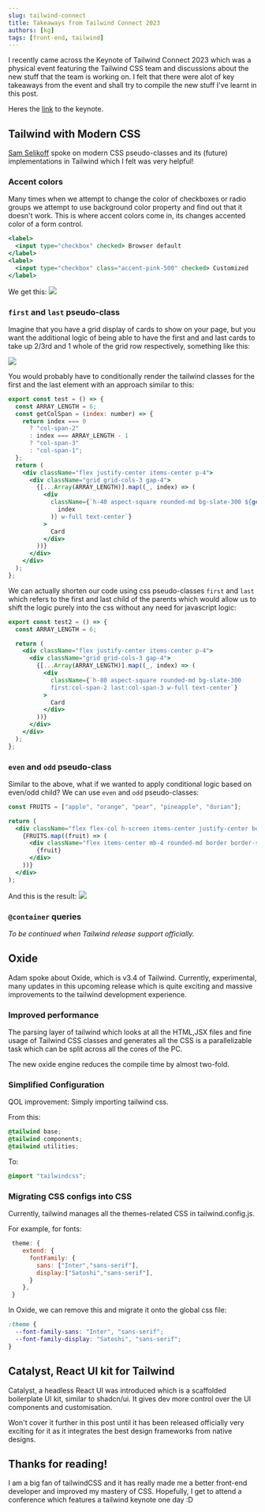 ```yaml
---
slug: tailwind-connect
title: Takeaways from Tailwind Connect 2023
authors: [kg]
tags: [front-end, tailwind]
---
```


I recently came across the Keynote of Tailwind Connect 2023 which was a physical event featuring the Tailwind CSS team and discussions about the new stuff that the team is working on. I felt that there were alot of key takeaways from the event and shall try to compile the new stuff I've learnt in this post.

Heres the [link](https://youtu.be/CLkxRnRQtDE) to the keynote.

## Tailwind with Modern CSS

[Sam Selikoff](https://samselikoff.com/) spoke on modern CSS pseudo-classes and its (future) implementations in Tailwind which I felt was very helpful!

### Accent colors

Many times when we attempt to change the color of checkboxes or radio groups we attempt to use background color property and find out that it doesn't work. This is where accent colors come in, its changes accented color of a form control.

```jsx
<label>
  <input type="checkbox" checked> Browser default
</label>
<label>
  <input type="checkbox" class="accent-pink-500" checked> Customized
</label>
```

We get this:
<img src="https://res.cloudinary.com/ds94rr8md/image/upload/v1688914102/portfolio/nf6meczoq2iog1kn5vkv.png"/>

### `first` and `last` pseudo-class

Imagine that you have a grid display of cards to show on your page, but you want the additional logic of being able to have the first and and last cards to take up 2/3rd and 1 whole of the grid row respectively, something like this:

<img src="https://res.cloudinary.com/ds94rr8md/image/upload/v1688901598/portfolio/moomc1qkp2tj2guegqxd.png"/>

You would probably have to conditionally render the tailwind classes for the first and the last element with an approach similar to this:

```jsx
export const test = () => {
  const ARRAY_LENGTH = 6;
  const getColSpan = (index: number) => {
    return index === 0
      ? "col-span-2"
      : index === ARRAY_LENGTH - 1
      ? "col-span-3"
      : "col-span-1";
  };
  return (
    <div className="flex justify-center items-center p-4">
      <div className="grid grid-cols-3 gap-4">
        {[...Array(ARRAY_LENGTH)].map((_, index) => (
          <div
            className={`h-40 aspect-square rounded-md bg-slate-300 ${getColSpan(
              index
            )} w-full text-center`}
          >
            Card
          </div>
        ))}
      </div>
    </div>
  );
};
```

We can actually shorten our code using css pseudo-classes `first` and `last` which refers to the first and last child of the parents which would allow us to shift the logic purely into the css without any need for javascript logic:

```jsx
export const test2 = () => {
  const ARRAY_LENGTH = 6;

  return (
    <div className="flex justify-center items-center p-4">
      <div className="grid grid-cols-3 gap-4">
        {[...Array(ARRAY_LENGTH)].map((_, index) => (
          <div
            className={`h-80 aspect-square rounded-md bg-slate-300
            first:col-span-2 last:col-span-3 w-full text-center`}
          >
            Card
          </div>
        ))}
      </div>
    </div>
  );
};
```

### `even` and `odd` pseudo-class

Similar to the above, what if we wanted to apply conditional logic based on even/odd child? We can use `even` and `odd` pseudo-classes:

```jsx
const FRUITS = ["apple", "orange", "pear", "pineapple", "durian"];

return (
  <div className="flex flex-col h-screen items-center justify-center border-black border-2 w-1/4 place-self-center">
    {FRUITS.map((fruit) => (
      <div className="flex items-center mb-4 rounded-md border border-slate-300 border-solid p-4 even:bg-slate-300 w-full">
        {fruit}
      </div>
    ))}
  </div>
);
```

And this is the result:
<img src="https://res.cloudinary.com/ds94rr8md/image/upload/v1688913757/portfolio/vjugrkbl2w2gubuguom0.png"/>

### `@container` queries

<i>To be continued when Tailwind release support officially.</i>

## Oxide

Adam spoke about Oxide, which is v3.4 of Tailwind. Currently, experimental, many updates in this upcoming release which is quite exciting and massive improvements to the tailwind development experience.

### Improved performance

The parsing layer of tailwind which looks at all the HTML,JSX files and fine usage of Tailwind CSS classes and generates all the CSS is a parallelizable task which can be split across all the cores of the PC.

The new oxide engine reduces the compile time by almost two-fold.

### Simplified Configuration

QOL improvement: Simply importing tailwind css.

From this:

```css
@tailwind base;
@tailwind components;
@tailwind utilities;
```

To:

```css
@import "tailwindcss";
```

### Migrating CSS configs into CSS

Currently, tailwind manages all the themes-related CSS in tailwind.config.js.

For example, for fonts:

```js
 theme: {
    extend: {
      fontFamily: {
        sans: ["Inter","sans-serif"],
        display:["Satoshi","sans-serif"],
      }
    },
 }
```

In Oxide, we can remove this and migrate it onto the global css file:

```css
:theme {
  --font-family-sans: "Inter", "sans-serif";
  --font-family-display: "Satoshi", "sans-serif";
}
```

## Catalyst, React UI kit for Tailwind

Catalyst, a headless React UI was introduced which is a scaffolded boilerplate UI kit, similar to shadcn/ui. It gives dev more control over the UI components and customisation.

Won't cover it further in this post until it has been released officially very exciting for it as it integrates the best design frameworks from native designs.

## Thanks for reading!

I am a big fan of tailwindCSS and it has really made me a better front-end developer and improved my mastery of CSS. Hopefully, I get to attend a conference which features a tailwind keynote one day :D
